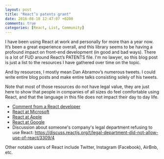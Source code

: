 ```yaml
---
layout: post
title: "React’s patents grant"
date: 2016-08-10 12:47:07 +0200
comments: true
categories: [React, List, Community]
---
```


I have been using React at work and personally for more than a year now. It’s been a great experience overall, and this library seems to be having a profound impact on front-end development (in good and bad ways). There is a lot of FUD around React’s PATENTS file. I'm no lawyer, so this blog post is just a list to the resources I have gathered over time on the topic.

<!-- more -->

And by resources, I mostly mean Dan Abramov’s numerous tweets. I could write entire blog posts and make entire talks consisting solely of his tweets.

Note that most of those resources do not have legal value, they are just here to show that people in companies of all sizes do feel comfortable using React, and that the language in this file does not impact their day to day life.

- [Comment from a React developer](https://news.ycombinator.com/item?id=12108273)
- [React at Microsoft](https://twitter.com/dan_abramov/status/754992732721012736)
- [React at Apple](https://twitter.com/dan_abramov/status/754997071271329793)
- [React at Google](https://twitter.com/dan_abramov/status/754993062787637248)
- Discussion about someone's company's legal department refusing to use React: https://discuss.reactjs.org/t/legal-department-did-not-allow-use-of-react/3309/4

Other notable users of React include Twitter, Instagram (Facebook), AirBnb, etc.
